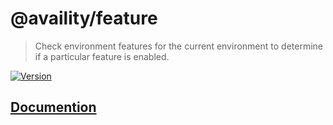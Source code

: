 # @availity/feature

> Check environment features for the current environment to determine if a particular feature is enabled.

[![Version](https://img.shields.io/npm/v/@availity/feature.svg?style=for-the-badge)](https://www.npmjs.com/package/@availity/feature)

## [Documention](https://availity.github.io/availity-react/components/feature)